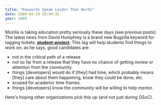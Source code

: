 ```yaml
---
title: "Keywords Speak Louder Than Words"
date: 2009-03-19 19:54:31
year: 2009
---
```

Mozilla is taking education pretty seriously these days (see previous posts). The latest news from David Humphrey is a brand new Bugzilla keyword for tagging tickets: <a href="http://vocamus.net/dave/?p=408"><strong>student-project</strong></a>. This tag will help students find things to work on; as he says, good candidates are:
<ul>
  <li>not in the critical path of a release</li>
  <li>not so far from a release that they have no chance of getting review or attention from the community.</li>
  <li>things [developers] would do if [they] had time, which probably means [they] care about them happening, know they could be done, etc.</li>
  <li>scoped for academic time frames.</li>
  <li>things [developers] know the community will be willing to help mentor.</li>
</ul>
Here's hoping other organizations pick this up (and not just during GSoC).
